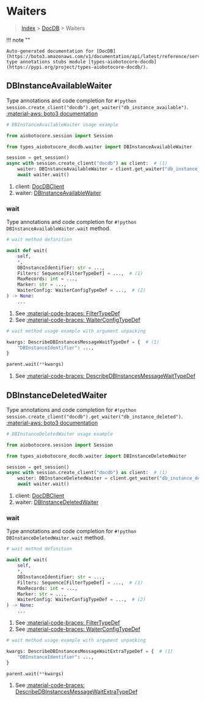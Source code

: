 # Waiters

> [Index](../README.md) > [DocDB](./README.md) > Waiters

!!! note ""

    Auto-generated documentation for [DocDB](https://boto3.amazonaws.com/v1/documentation/api/latest/reference/services/docdb.html#docdb)
    type annotations stubs module [types-aiobotocore-docdb](https://pypi.org/project/types-aiobotocore-docdb/).

## DBInstanceAvailableWaiter

Type annotations and code completion for `#!python session.create_client("docdb").get_waiter("db_instance_available")`.
[:material-aws: boto3 documentation](https://boto3.amazonaws.com/v1/documentation/api/latest/reference/services/docdb/waiter/DBInstanceAvailable.html#DocDB.Waiter.DBInstanceAvailable)

```python
# DBInstanceAvailableWaiter usage example

from aiobotocore.session import Session

from types_aiobotocore_docdb.waiter import DBInstanceAvailableWaiter

session = get_session()
async with session.create_client("docdb") as client:  # (1)
    waiter: DBInstanceAvailableWaiter = client.get_waiter("db_instance_available")  # (2)
    await waiter.wait()
```

1. client: [DocDBClient](./client.md)
2. waiter: [DBInstanceAvailableWaiter](./waiters.md#dbinstanceavailablewaiter)


### wait

Type annotations and code completion for `#!python DBInstanceAvailableWaiter.wait` method.

```python
# wait method definition

await def wait(
    self,
    *,
    DBInstanceIdentifier: str = ...,
    Filters: Sequence[FilterTypeDef] = ...,  # (1)
    MaxRecords: int = ...,
    Marker: str = ...,
    WaiterConfig: WaiterConfigTypeDef = ...,  # (2)
) -> None:
    ...
```

1. See [:material-code-braces: FilterTypeDef](./type_defs.md#filtertypedef) 
2. See [:material-code-braces: WaiterConfigTypeDef](./type_defs.md#waiterconfigtypedef) 


```python
# wait method usage example with argument unpacking

kwargs: DescribeDBInstancesMessageWaitTypeDef = {  # (1)
    "DBInstanceIdentifier": ...,
}

parent.wait(**kwargs)
```

1. See [:material-code-braces: DescribeDBInstancesMessageWaitTypeDef](./type_defs.md#describedbinstancesmessagewaittypedef) 
## DBInstanceDeletedWaiter

Type annotations and code completion for `#!python session.create_client("docdb").get_waiter("db_instance_deleted")`.
[:material-aws: boto3 documentation](https://boto3.amazonaws.com/v1/documentation/api/latest/reference/services/docdb/waiter/DBInstanceDeleted.html#DocDB.Waiter.DBInstanceDeleted)

```python
# DBInstanceDeletedWaiter usage example

from aiobotocore.session import Session

from types_aiobotocore_docdb.waiter import DBInstanceDeletedWaiter

session = get_session()
async with session.create_client("docdb") as client:  # (1)
    waiter: DBInstanceDeletedWaiter = client.get_waiter("db_instance_deleted")  # (2)
    await waiter.wait()
```

1. client: [DocDBClient](./client.md)
2. waiter: [DBInstanceDeletedWaiter](./waiters.md#dbinstancedeletedwaiter)


### wait

Type annotations and code completion for `#!python DBInstanceDeletedWaiter.wait` method.

```python
# wait method definition

await def wait(
    self,
    *,
    DBInstanceIdentifier: str = ...,
    Filters: Sequence[FilterTypeDef] = ...,  # (1)
    MaxRecords: int = ...,
    Marker: str = ...,
    WaiterConfig: WaiterConfigTypeDef = ...,  # (2)
) -> None:
    ...
```

1. See [:material-code-braces: FilterTypeDef](./type_defs.md#filtertypedef) 
2. See [:material-code-braces: WaiterConfigTypeDef](./type_defs.md#waiterconfigtypedef) 


```python
# wait method usage example with argument unpacking

kwargs: DescribeDBInstancesMessageWaitExtraTypeDef = {  # (1)
    "DBInstanceIdentifier": ...,
}

parent.wait(**kwargs)
```

1. See [:material-code-braces: DescribeDBInstancesMessageWaitExtraTypeDef](./type_defs.md#describedbinstancesmessagewaitextratypedef) 
